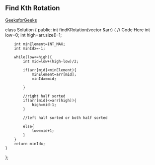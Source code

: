 ## Find Kth Rotation
[GeeksforGeeks](https://practice.geeksforgeeks.org/problems/rotation4723/1)

class Solution {
  public:
    int findKRotation(vector<int> &arr) {
        // Code Here
        int low=0;
        int high=arr.size()-1;
        
        int minElement=INT_MAX;
        int minIdx=-1;
        
        while(low<=high){
            int mid=low+(high-low)/2;
            
            if(arr[mid]<minElement){
                minElement=arr[mid];
                minIdx=mid;
                
            }
            
            //right half sorted
            if(arr[mid]<=arr[high]){
                high=mid-1;
            }
            
            //left half sorted or both half sorted
            
            else{
                low=mid+1;
            }
        }
        return minIdx;
    }
};
